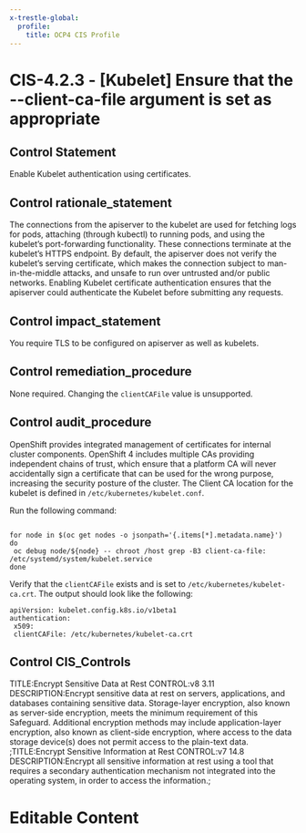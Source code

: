 ```yaml
---
x-trestle-global:
  profile:
    title: OCP4 CIS Profile
---
```


# CIS-4.2.3 - \[Kubelet\] Ensure that the --client-ca-file argument is set as appropriate

## Control Statement

Enable Kubelet authentication using certificates.

## Control rationale_statement

The connections from the apiserver to the kubelet are used for fetching logs for pods, attaching (through kubectl) to running pods, and using the kubelet’s port-forwarding functionality. These connections terminate at the kubelet’s HTTPS endpoint. By default, the apiserver does not verify the kubelet’s serving certificate, which makes the connection subject to man-in-the-middle attacks, and unsafe to run over untrusted and/or public networks. Enabling Kubelet certificate authentication ensures that the apiserver could authenticate the Kubelet before submitting any requests.

## Control impact_statement

You require TLS to be configured on apiserver as well as kubelets.

## Control remediation_procedure

None required. Changing the `clientCAFile` value is unsupported.

## Control audit_procedure

OpenShift provides integrated management of certificates for internal cluster components. OpenShift 4 includes multiple CAs providing independent chains of trust, which ensure that a platform CA will never accidentally sign a certificate that can be used for the wrong purpose, increasing the security posture of the cluster. The Client CA location for the kubelet is defined in `/etc/kubernetes/kubelet.conf`. 

Run the following command:

```

for node in $(oc get nodes -o jsonpath='{.items[*].metadata.name}')
do
 oc debug node/${node} -- chroot /host grep -B3 client-ca-file: /etc/systemd/system/kubelet.service
done
```

Verify that the `clientCAFile` exists and is set to `/etc/kubernetes/kubelet-ca.crt`. The output should look like the following:

```
apiVersion: kubelet.config.k8s.io/v1beta1
authentication:
 x509:
 clientCAFile: /etc/kubernetes/kubelet-ca.crt
```

## Control CIS_Controls

TITLE:Encrypt Sensitive Data at Rest CONTROL:v8 3.11 DESCRIPTION:Encrypt sensitive data at rest on servers, applications, and databases containing sensitive data. Storage-layer encryption, also known as server-side encryption, meets the minimum requirement of this Safeguard. Additional encryption methods may include application-layer encryption, also known as client-side encryption, where access to the data storage device(s) does not permit access to the plain-text data. ;TITLE:Encrypt Sensitive Information at Rest CONTROL:v7 14.8 DESCRIPTION:Encrypt all sensitive information at rest using a tool that requires a secondary authentication mechanism not integrated into the operating system, in order to access the information.;

# Editable Content

<!-- Make additions and edits below -->
<!-- The above represents the contents of the control as received by the profile, prior to additions. -->
<!-- If the profile makes additions to the control, they will appear below. -->
<!-- The above markdown may not be edited but you may edit the content below, and/or introduce new additions to be made by the profile. -->
<!-- If there is a yaml header at the top, parameter values may be edited. Use --set-parameters to incorporate the changes during assembly. -->
<!-- The content here will then replace what is in the profile for this control, after running profile-assemble. -->
<!-- The current profile has no added parts for this control, but you may add new ones here. -->
<!-- Each addition must have a heading either of the form ## Control my_addition_name -->
<!-- or ## Part a. (where the a. refers to one of the control statement labels.) -->
<!-- "## Control" parts are new parts added after the statement part. -->
<!-- "## Part" parts are new parts added into the top-level statement part with that label. -->
<!-- Subparts may be added with nested hash levels of the form ### My Subpart Name -->
<!-- underneath the parent ## Control or ## Part being added -->
<!-- See https://ibm.github.io/compliance-trestle/tutorials/ssp_profile_catalog_authoring/ssp_profile_catalog_authoring for guidance. -->
